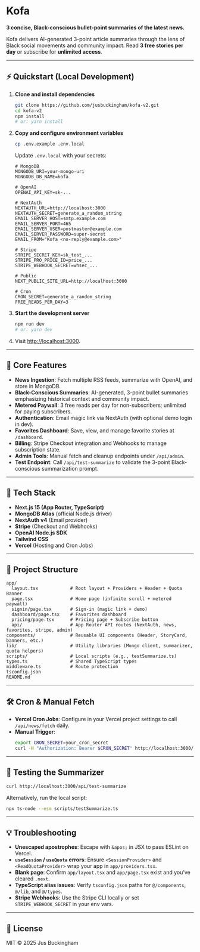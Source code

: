 # Kofa

**3 concise, Black-conscious bullet-point summaries of the latest news.**

Kofa delivers AI-generated 3-point article summaries through the lens of Black social movements and community impact. Read **3 free stories per day** or subscribe for **unlimited access**.

---

## ⚡ Quickstart (Local Development)

1. **Clone and install dependencies**
   ```bash
   git clone https://github.com/jusbuckingham/kofa-v2.git
   cd kofa-v2
   npm install
   # or: yarn install
   ```
2. **Copy and configure environment variables**
   ```bash
   cp .env.example .env.local
   ```
   Update `.env.local` with your secrets:
   ```env
   # MongoDB
   MONGODB_URI=your-mongo-uri
   MONGODB_DB_NAME=kofa

   # OpenAI
   OPENAI_API_KEY=sk-...

   # NextAuth
   NEXTAUTH_URL=http://localhost:3000
   NEXTAUTH_SECRET=generate_a_random_string
   EMAIL_SERVER_HOST=smtp.example.com
   EMAIL_SERVER_PORT=465
   EMAIL_SERVER_USER=postmaster@example.com
   EMAIL_SERVER_PASSWORD=super-secret
   EMAIL_FROM="Kofa <no-reply@example.com>"

   # Stripe
   STRIPE_SECRET_KEY=sk_test_...
   STRIPE_PRO_PRICE_ID=price_...
   STRIPE_WEBHOOK_SECRET=whsec_...

   # Public
   NEXT_PUBLIC_SITE_URL=http://localhost:3000

   # Cron
   CRON_SECRET=generate_a_random_string
   FREE_READS_PER_DAY=3
   ```
3. **Start the development server**
   ```bash
   npm run dev
   # or: yarn dev
   ```
4. Visit [http://localhost:3000](http://localhost:3000).

---

## 🚀 Core Features

- **News Ingestion**: Fetch multiple RSS feeds, summarize with OpenAI, and store in MongoDB.
- **Black-Conscious Summaries**: AI-generated, 3-point bullet summaries emphasizing historical context and community impact.
- **Metered Paywall**: 3 free reads per day for non-subscribers; unlimited for paying subscribers.
- **Authentication**: Email magic link via NextAuth (with optional demo login in dev).
- **Favorites Dashboard**: Save, view, and manage favorite stories at `/dashboard`.
- **Billing**: Stripe Checkout integration and Webhooks to manage subscription state.
- **Admin Tools**: Manual fetch and cleanup endpoints under `/api/admin`.
- **Test Endpoint**: Call `/api/test-summarize` to validate the 3-point Black-conscious summarization prompt.

---

## 🧱 Tech Stack

- **Next.js 15 (App Router, TypeScript)**
- **MongoDB Atlas** (official Node.js driver)
- **NextAuth v4** (Email provider)
- **Stripe** (Checkout and Webhooks)
- **OpenAI Node.js SDK**
- **Tailwind CSS**
- **Vercel** (Hosting and Cron Jobs)

---

## 📁 Project Structure

```
app/
  layout.tsx            # Root layout + Providers + Header + Quota Banner
  page.tsx              # Home page (infinite scroll + metered paywall)
  signin/page.tsx       # Sign-in (magic link + demo)
  dashboard/page.tsx    # Favorites dashboard
  pricing/page.tsx      # Pricing page + Subscribe button
  api/                  # App Router API routes (NextAuth, news, favorites, stripe, admin)
components/             # Reusable UI components (Header, StoryCard, banners, etc.)
lib/                    # Utility libraries (Mongo client, summarizer, quota helpers)
scripts/                # Local scripts (e.g., testSummarize.ts)
types.ts                # Shared TypeScript types
middleware.ts           # Route protection
tsconfig.json
README.md
```

---

## 🛠️ Cron & Manual Fetch

- **Vercel Cron Jobs**: Configure in your Vercel project settings to call `/api/news/fetch` daily.
- **Manual Trigger**:
  ```bash
  export CRON_SECRET=your_cron_secret
  curl -H "Authorization: Bearer $CRON_SECRET" http://localhost:3000/api/news/fetch
  ```

---

## 🧪 Testing the Summarizer

```bash
curl http://localhost:3000/api/test-summarize
```

Alternatively, run the local script:
```bash
npx ts-node --esm scripts/testSummarize.ts
```

---

## 💡 Troubleshooting

- **Unescaped apostrophes**: Escape with `&apos;` in JSX to pass ESLint on Vercel.
- **`useSession` / `useQuota` errors**: Ensure `<SessionProvider>` and `<ReadQuotaProvider>` wrap your app in `app/providers.tsx`.
- **Blank page**: Confirm `app/layout.tsx` and `app/page.tsx` exist and you’ve cleared `.next`.
- **TypeScript alias issues**: Verify `tsconfig.json` paths for `@/components`, `@/lib`, and `@/types`.
- **Stripe Webhooks**: Use the Stripe CLI locally or set `STRIPE_WEBHOOK_SECRET` in your env vars.

---

## 📄 License

MIT © 2025 Jus Buckingham